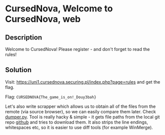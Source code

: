 # CursedNova, Welcome to CursedNova, web

## Description
Welcome to CursedNova! Please register - and don't forget to read the rules!

## Solution

Visit: https://uni1.cursednova.securing.pl/index.php?page=rules and get the flag.

Flag: `CURSEDNOVA{The_game_is_on!_Douy3bah}`

Let's also write scrapper which allows us to obtain all of the files from the remote (via source browser), so we can easily compare them later.
Check [dumper.py](./dumper.py). Tool is really hacky & simple - it gets file paths from the local git repo [github](https://github.com/steemnova/steemnova/tree/d6dd148) and tries to download them.
It also strips the line endings, whitespaces etc, so it is easier to use diff tools (for example WinMerge).